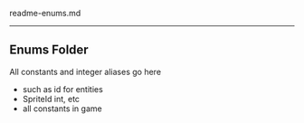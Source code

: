 readme-enums.md

---

## Enums Folder

All constants and integer aliases go here
- such as id for entities
- SpriteId int, etc
- all constants in game

